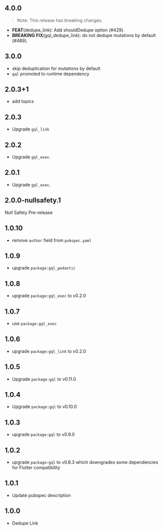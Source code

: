 ## 4.0.0

> Note: This release has breaking changes.

 - **FEAT**(dedupe_link): Add shouldDedupe option (#429).
 - **BREAKING** **FIX**(gql_dedupe_link): do not dedupe mutations by default (#489).

## 3.0.0

- skip deduplication for mutations by default
- `gql` promoted to runtime dependency

## 2.0.3+1

- add topics

## 2.0.3

- Upgrade `gql_link`

## 2.0.2

- Upgrade `gql_exec`.

## 2.0.1

- Upgrade `gql_exec`.

## 2.0.0-nullsafety.1

Null Safety Pre-release

## 1.0.10

- remove `author` field from `pubspec.yaml`

## 1.0.9

- upgrade `package:gql_pedantic`

## 1.0.8

- upgrade `package:gql_exec` to v0.2.0

## 1.0.7

- use `package:gql_exec`

## 1.0.6

- upgrade `package:gql_link` to v0.2.0

## 1.0.5

- Upgrade `package:gql` to v0.11.0

## 1.0.4

- Upgrade `package:gql` to v0.10.0

## 1.0.3

- upgrade `package:gql` to v0.9.0

## 1.0.2

- upgrade `package:gql` to v0.8.3 which downgrades some dependencies for Flutter compatibility

## 1.0.1

- Update pubspec description

## 1.0.0

- Dedupe Link
